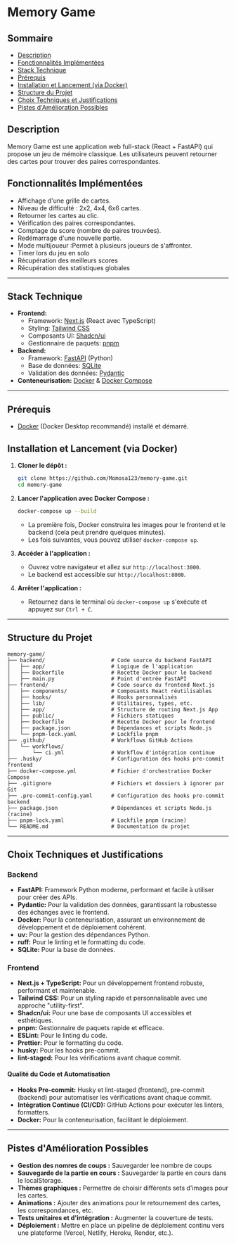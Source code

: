 # Memory Game

## Sommaire

- [Description](#description)
- [Fonctionnalités Implémentées](#fonctionnalités-implémentées)
- [Stack Technique](#stack-technique)
- [Prérequis](#prérequis)
- [Installation et Lancement (via Docker)](#installation-et-lancement-via-docker)
- [Structure du Projet](#structure-du-projet)
- [Choix Techniques et Justifications](#choix-techniques-et-justifications)
- [Pistes d'Amélioration Possibles](#pistes-damélioration-possibles)

## Description

Memory Game est une application web full-stack (React + FastAPI) qui propose un jeu de mémoire classique. Les utilisateurs peuvent retourner des cartes pour trouver des paires correspondantes.

## Fonctionnalités Implémentées

- Affichage d'une grille de cartes.
- Niveau de difficulté : 2x2, 4x4, 6x6 cartes.
- Retourner les cartes au clic.
- Vérification des paires correspondantes.
- Comptage du score (nombre de paires trouvées).
- Redémarrage d'une nouvelle partie.
- Mode multijoueur :Permet à plusieurs joueurs de s'affronter.
- Timer lors du jeu en solo
- Récupération des meilleurs scores
- Récupération des statistiques globales

---

## Stack Technique

- **Frontend:**
  - Framework: [Next.js](https://nextjs.org/) (React avec TypeScript)
  - Styling: [Tailwind CSS](https://tailwindcss.com/)
  - Composants UI: [Shadcn/ui](https://ui.shadcn.com/)
  - Gestionnaire de paquets: [pnpm](https://pnpm.io/)
- **Backend:**
  - Framework: [FastAPI](https://fastapi.tiangolo.com/) (Python)
  - Base de données: [SQLite](https://www.sqlite.org/index.html)
  - Validation des données: [Pydantic](https://docs.pydantic.dev/latest/)
- **Conteneurisation:** [Docker](https://www.docker.com/) & [Docker Compose](https://docs.docker.com/compose/)

---

## Prérequis

- [Docker](https://www.docker.com/products/docker-desktop/) (Docker Desktop recommandé) installé et démarré.

## Installation et Lancement (via Docker)

1.  **Cloner le dépôt :**

    ```bash
    git clone https://github.com/Momosa123/memory-game.git
    cd memory-game
    ```

2.  **Lancer l'application avec Docker Compose :**

    ```bash
    docker-compose up --build
    ```

    - La première fois, Docker construira les images pour le frontend et le backend (cela peut prendre quelques minutes).
    - Les fois suivantes, vous pouvez utiliser `docker-compose up`.

3.  **Accéder à l'application :**

    - Ouvrez votre navigateur et allez sur `http://localhost:3000`.
    - Le backend est accessible sur `http://localhost:8000`.

4.  **Arrêter l'application :**
    - Retournez dans le terminal où `docker-compose up` s'exécute et appuyez sur `Ctrl + C`.

---

## Structure du Projet

```plaintext
memory-game/
├── backend/                     # Code source du backend FastAPI
│   ├── app/                     # Logique de l'application
│   ├── Dockerfile               # Recette Docker pour le backend
│   ├── main.py                  # Point d'entrée FastAPI
├── frontend/                    # Code source du frontend Next.js
│   ├── components/              # Composants React réutilisables
│   ├── hooks/                   # Hooks personnalisés
│   ├── lib/                     # Utilitaires, types, etc.
│   ├── app/                     # Structure de routing Next.js App
│   ├── public/                  # Fichiers statiques
│   ├── Dockerfile               # Recette Docker pour le frontend
│   ├── package.json             # Dépendances et scripts Node.js
│   └── pnpm-lock.yaml           # Lockfile pnpm
├── .github/                     # Workflows GitHub Actions
│   └── workflows/
│       └── ci.yml               # Workflow d'intégration continue
├── .husky/                      # Configuration des hooks pre-commit frontend
├── docker-compose.yml           # Fichier d'orchestration Docker Compose
├── .gitignore                   # Fichiers et dossiers à ignorer par Git
├── .pre-commit-config.yaml      # Configuration des hooks pre-commit backend
├── package.json                 # Dépendances et scripts Node.js (racine)
├── pnpm-lock.yaml               # Lockfile pnpm (racine)
└── README.md                    # Documentation du projet
```

---

## Choix Techniques et Justifications

### Backend

- **FastAPI:** Framework Python moderne, performant et facile à utiliser pour créer des APIs.
- **Pydantic:** Pour la validation des données, garantissant la robustesse des échanges avec le frontend.
- **Docker:** Pour la conteneurisation, assurant un environnement de développement et de déploiement cohérent.
- **uv:** Pour la gestion des dépendances Python.
- **ruff:** Pour le linting et le formatting du code.
- **SQLite:** Pour la base de données.

### Frontend

- **Next.js + TypeScript:** Pour un développement frontend robuste, performant et maintenable.
- **Tailwind CSS:** Pour un styling rapide et personnalisable avec une approche "utility-first".
- **Shadcn/ui:** Pour une base de composants UI accessibles et esthétiques.
- **pnpm:** Gestionnaire de paquets rapide et efficace.
- **ESLint:** Pour le linting du code.
- **Prettier:** Pour le formatting du code.
- **husky:** Pour les hooks pre-commit.
- **lint-staged:** Pour les vérifications avant chaque commit.

#### Qualité du Code et Automatisation

- **Hooks Pre-commit:** Husky et lint-staged (frontend), pre-commit (backend) pour automatiser les vérifications avant chaque commit.
- **Intégration Continue (CI/CD):** GitHub Actions pour exécuter les linters, formatters.
- **Docker:** Pour la conteneurisation, facilitant le déploiement.

---

## Pistes d'Amélioration Possibles

- **Gestion des nomres de coups :** Sauvegarder lee nombre de coups
- **Sauvegarde de la partie en cours :** Sauvegarder la partie en cours dans le localStorage.
- **Thèmes graphiques :** Permettre de choisir différents sets d'images pour les cartes.
- **Animations :** Ajouter des animations pour le retournement des cartes, les correspondances, etc.
- **Tests unitaires et d'intégration :** Augmenter la couverture de tests.
- **Déploiement :** Mettre en place un pipeline de déploiement continu vers une plateforme (Vercel, Netlify, Heroku, Render, etc.).
